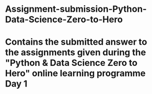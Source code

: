 # Assignment-submission-Python-Data-Science-Zero-to-Hero
# Contains the submitted answer to the assignments given during the "Python & Data Science Zero to Hero" online learning programme Day 1
